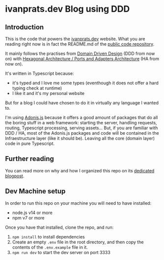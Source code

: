 # ivanprats.dev Blog using DDD

## Introduction

This is the code that powers the [ivanprats.dev](https://ivanprats.dev) website. What you are reading right now is in fact the README.md of the [public code repository](https://github.com/ivan-prats/ivan-adonis-blog/).

It mainly follows the practises from [Domain Driven Design](https://en.wikipedia.org/wiki/Domain-driven_design) (DDD from now on) with [Hexagonal Architecture / Ports and Adapters Architecture](<https://en.wikipedia.org/wiki/Hexagonal_architecture_(software)>) (HA from now on).

It's written in Typescript because:

- it's typed and I love me some types (eventhough it does not offer a hard typing check at runtime)
- I like it and it's my personal website

But for a blog I could have chosen to do it in virtually any language I wanted to.

I'm using [Adonis.js](https://adonisjs.com/) because it offers a good amount of packages that do all the boring stuff in a web framework: starting the server, handling requests, routing, Typescript processing, serving assets...
But, if you are familiar with DDD / HA, most of the Adonis.js packages and code will be contained in the Infraestructure layer (like it should be). Leaving all the core (domain layer) code in pure Typescript.

## Further reading

You can read more on why and how I organized this repo on its [dedicated blogpost](https://ivanprats.dev/blog/ddd-blog-in-typescript-with-adonis).

## Dev Machine setup

In order to run this repo on your machine you will need to have installed:

- node.js v14 or more
- npm v7 or more

Once you have that installed, clone the repo, and run:

1. `npm install` to install dependencies
2. Create an empty `.env` file in the root directory, and then copy the contents of the `.env.example` file in it.
3. `npm run dev` to start the dev server on port 3333

